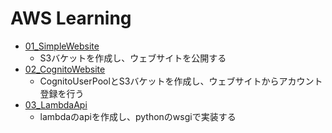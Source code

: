 # AWS Learning

* [01_SimpleWebsite](./01_SimpleWebsite/README.md)
  * S3バケットを作成し、ウェブサイトを公開する
* [02_CognitoWebsite](./02_CognitoWebsite/README.md)
  * CognitoUserPoolとS3バケットを作成し、ウェブサイトからアカウント登録を行う
* [03_LambdaApi](./03_LambdaApi/README.md)
  * lambdaのapiを作成し、pythonのwsgiで実装する